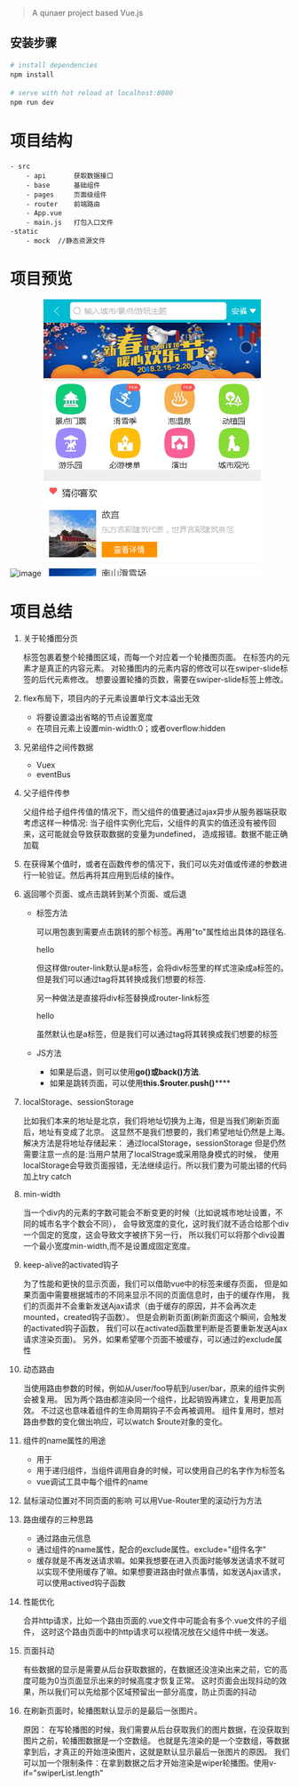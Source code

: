 
> A qunaer project based Vue.js

## 安装步骤

``` bash
# install dependencies
npm install

# serve with hot reload at localhost:8080
npm run dev


```
# 项目结构
    - src
        - api       获取数据接口
        - base      基础组件
        - pages     页面级组件
        - router    前端路由
        - App.vue   
        - main.js   打包入口文件
    -static
        - mock  //静态资源文件
        
# 项目预览
![image](https://github.com/yuliangbin/Travel/blob/master/images/%E9%A6%96%E9%A1%B5.gif) 
![image](https://github.com/yuliangbin/Travel/blob/master/images/%E5%88%97%E8%A1%A8.gif)

# 项目总结

1. 关于轮播图分页
 

	<swiper>标签包裹着整个轮播图区域，而每一个<swiper-slide>对应着一个轮播图页面。
	在<swiper-slide>标签内的元素才是真正的内容元素。
	对轮播图内的元素内容的修改可以在swiper-slide标签的后代元素修改。
	想要设置轮播的页数，需要在swiper-slide标签上修改。
	

2. flex布局下，项目内的子元素设置单行文本溢出无效


    - 将要设置溢出省略的节点设置宽度
	- 在项目元素上设置min-width:0；或者overflow:hidden

3. 兄弟组件之间传数据


	- Vuex 
	- eventBus

4. 父子组件传参


    父组件给子组件传值的情况下，而父组件的值要通过ajax异步从服务器端获取
    考虑这样一种情况: 
    当子组件实例化完后，父组件的真实的值还没有被传回来，这可能就会导致获取数据的变量为undefined，
    造成报错。数据不能正确加载

5. 在获得某个值时，或者在函数传参的情况下，我们可以先对值或传递的参数进行一轮验证。然后再将其应用到后续的操作。

1. 返回哪个页面、或点击跳转到某个页面、或后退
 

	- 标签方法
	
		可以用<router-link>包裹到需要点击跳转的那个标签。再用"to"属性给出具体的路径名.
			
        <router-link><div>hello</div></router-link>

		但这样做router-link默认是a标签，会将div标签里的样式渲染成a标签的。但是我们可以通过tag将其转换成我们想要的标签.
		
		另一种做法是直接将div标签替换成router-link标签
			
        <router-link to="" tag="li">hello</router-link>

		虽然默认也是a标签，但是我们可以通过tag将其转换成我们想要的标签
	- JS方法
		- 如果是后退，则可以使用**go()或back()方法**.
		- 如果是跳转页面，可以使用**this.$router.push()******

7. localStorage、sessionStorage

    
    比如我们本来的地址是北京，我们将地址切换为上海，但是当我们刷新页面后，地址有变成了北京。
    这显然不是我们想要的，我们希望地址仍然是上海。
    解决方法是将地址存储起来： 通过localStorage，sessionStorage
    但是仍然需要注意一点的是:当用户禁用了localStrage或采用隐身模式的时候，
    使用localStorage会导致页面报错，无法继续运行。所以我们要为可能出错的代码加上try catch

8. min-width
 

    当一个div内的元素的字数可能会不断变更的时候（比如说城市地址设置，不同的城市名字个数会不同），
    会导致宽度的变化，这时我们就不适合给那个div一个固定的宽度，这会导致文字被挤下另一行，
    所以我们可以将那个div设置一个最小宽度min-width,而不是设置成固定宽度。

9. keep-alive的activated钩子
    
    为了性能和更快的显示页面，我们可以借助vue中的<keep-alive>标签来缓存页面，
    但是如果页面中需要根据城市的不同来显示不同的页面信息时，由于<keep-alive>的缓存作用，
    我们的页面并不会重新发送Ajax请求（由于缓存的原因，并不会再次走mounted，created钩子函数）。
    但是会刷新页面(刷新页面这个瞬间，会触发<keep-alive>的activated钩子函数，
    我们可以在activated函数里判断是否要重新发送Ajax请求渲染页面)。
    另外，如果希望哪个页面不被缓存，可以通过<keep-alive>的exclude属性

1. 动态路由

	
	当使用路由参数的时候，例如从/user/foo导航到/user/bar，原来的组件实例会被复用。
	因为两个路由都渲染同一个组件，比起销毁再建立，复用更加高效。
	不过这也意味着组件的生命周期钩子不会再被调用。
	组件复用时，想对路由参数的变化做出响应，可以watch $route对象的变化。

11. 组件的name属性的用途


	- 用于<keep-alive>
	- 用于递归组件，当组件调用自身的时候，可以使用自己的名字作为标签名
	- vue调试工具中每个组件的name
	
12. 
	鼠标滚动位置对不同页面的影响
	可以用Vue-Router里的滚动行为方法

1. 路由缓存的三种思路
 

	- 通过路由元信息
	- 通过组件的name属性，配合<keep-alive>的exclude属性。exclude="组件名字"
	- 缓存就是不再发送请求嘛。如果我想要在进入页面时能够发送请求不就可以实现不使用缓存了嘛。如果想要进路由时做点事情，如发送Ajax请求，可以使用actived钩子函数

14. 性能优化


    合并http请求，比如一个路由页面的.vue文件中可能会有多个.vue文件的子组件，
    这时这个路由页面中的http请求可以视情况放在父组件中统一发送。

15. 页面抖动


    有些数据的显示是需要从后台获取数据的，在数据还没渲染出来之前，它的高度可能为0当页面显示出来的时候高度才恢复正常。
    这时页面会出现抖动的效果，所以我们可以先给那个区域预留出一部分高度，防止页面的抖动

16. 在刷新页面时，轮播图默认显示的是最后一张图片。

    
    原因：
	在写轮播图的时候，我们需要从后台获取我们的图片数据，在没获取到图片之前，轮播图数据是一个空数组。
	也就是先渲染的是一个空数组，等数据拿到后，才真正的开始渲染图片，这就是默认显示最后一张图片的原因。
	我们可以加一个限制条件：在拿到数据之后才开始渲染是wiper轮播图。使用v-if="swiperList.length"